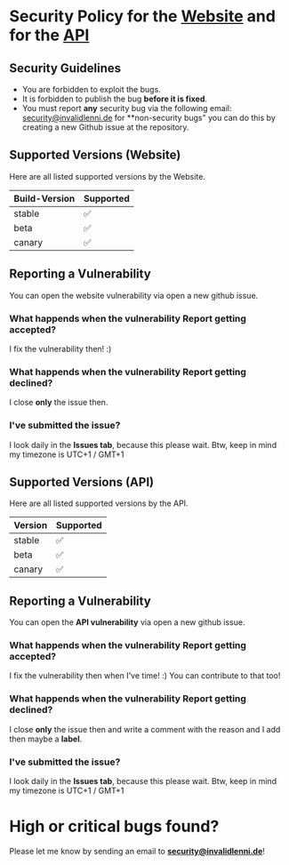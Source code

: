 # Security Policy for the [Website](https://invalidlenni.de/) and for the [API]()

## Security Guidelines
- You are forbidden to exploit the bugs.
- It is forbidden to publish the bug **before it is fixed**.
- You must report **any** security bug via the following email: security@invalidlenni.de for **non-security bugs" you can do this by creating a new Github issue at the repository.


## Supported Versions (Website)

Here are all listed supported versions by the Website.

| Build-Version | Supported          |
| ------- | ------------------ |
| stable   | :white_check_mark: |
| beta   | :white_check_mark: |
| canary   | :white_check_mark:               |

## Reporting a Vulnerability

You can open the website vulnerability via open a new github issue.

### What happends when the vulnerability Report getting accepted?
I fix the vulnerability then! :)

### What happends when the vulnerability Report getting declined?
I close **only** the issue then. 


### I've submitted the issue?
I look daily in the **Issues tab**, because this please wait.
Btw, keep in mind my timezone is UTC+1 / GMT+1

## Supported Versions (API)


Here are all listed supported versions by the API.


| Version | Supported          |
| ------- | ------------------ |
| stable   | :white_check_mark: |
| beta   | :white_check_mark: |
| canary   | :white_check_mark:               |


## Reporting a Vulnerability

You can open the **API vulnerability** via open a new github issue.

### What happends when the vulnerability Report getting accepted?
I fix the vulnerability then when I've time! :)
You can contribute to that too! 


### What happends when the vulnerability Report getting declined?
I close **only** the issue then and write a comment with the reason and I add then maybe a **label**.


### I've submitted the issue?
I look daily in the **Issues tab**, because this please wait.
Btw, keep in mind my timezone is UTC+1 / GMT+1


# High or critical bugs found?
Please let me know by sending an email to **security@invalidlenni.de**!
